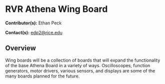 # RVR Athena Wing Board
**Contributor(s):** Ethan Peck

**Contact(s):** edp2@rice.edu

## Overview
Wing boards will be a collection of boards that will expand the functionality of the base Athena Board in a variety of ways. Oscilloscopes, function generators, motor drivers, various sensors, and displays are some of the many boards planned for the future.
